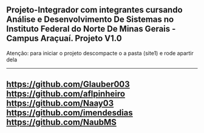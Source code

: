 Projeto-Integrador
com integrantes cursando Análise e Desenvolvimento De Sistemas no Instituto Federal do Norte De Minas Gerais - Campus Araçuaí.
Projeto V1.0 
----------------------------------------------------------------------------------------------------------------------------------------------------------------------

Atenção: para iniciar o projeto descompacte o a pasta (site1) e rode apartir dela

----------------------------------------------------------------------------------------------------------------------------------------------------------------------
https://github.com/Glauber003
https://github.com/aflpinheiro
https://github.com/Naay03
https://github.com/imendesdias
https://github.com/NaubMS
-----------------------------------------------------------------------------------------------------------------------------------------------------------------------
